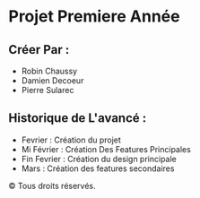 # Projet Premiere Année


## Créer Par :
- Robin Chaussy
- Damien Decoeur
- Pierre Sularec

## Historique de L'avancé :

- Fevrier : Création du projet
- Mi Février : Création Des Features Principales
- Fin Fevrier : Création du design principale
- Mars : Création des features secondaires


© Tous droits réservés.

